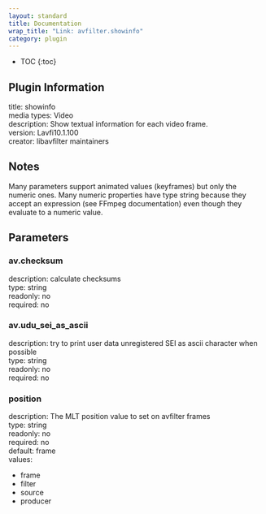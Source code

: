 ```yaml
---
layout: standard
title: Documentation
wrap_title: "Link: avfilter.showinfo"
category: plugin
---
```

* TOC
{:toc}

## Plugin Information

title: showinfo  
media types:
Video  
description: Show textual information for each video frame.  
version: Lavfi10.1.100  
creator: libavfilter maintainers  

## Notes

Many parameters support animated values (keyframes) but only the numeric ones. Many numeric properties have type string because they accept an expression (see FFmpeg documentation) even though they evaluate to a numeric value.

## Parameters

### av.checksum

  
description:
calculate checksums  
type: string  
readonly: no  
required: no  

### av.udu_sei_as_ascii

  
description:
try to print user data unregistered SEI as ascii character when possible  
type: string  
readonly: no  
required: no  

### position

  
description:
The MLT position value to set on avfilter frames  
type: string  
readonly: no  
required: no  
default: frame  
values:  

* frame
* filter
* source
* producer

